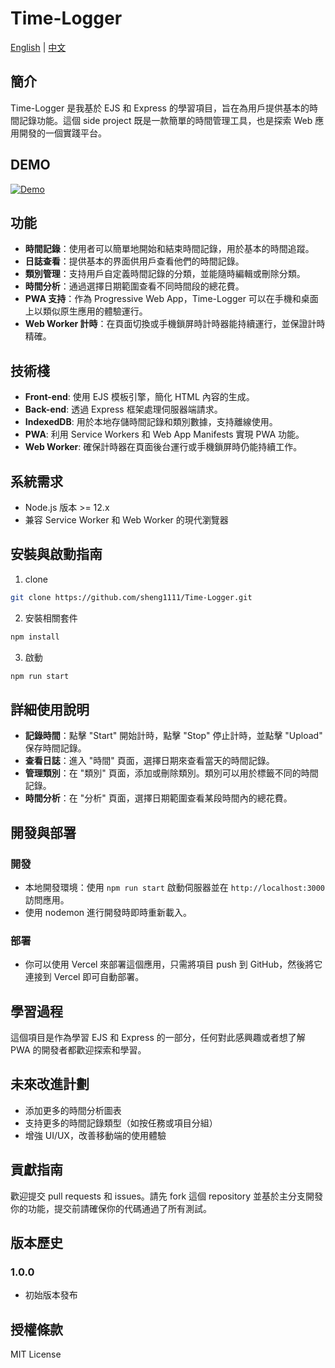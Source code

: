 # Time-Logger

[English](./readme.md) | [中文](./readme.zh-TW.md)

## 簡介

Time-Logger 是我基於 EJS 和 Express 的學習項目，旨在為用戶提供基本的時間記錄功能。這個 side project 既是一款簡單的時間管理工具，也是探索 Web 應用開發的一個實踐平台。

## DEMO

[![Demo](https://img.shields.io/badge/DEMO-Vercel-brightgreen)](https://time-logger-dun.vercel.app/)

## 功能

- **時間記錄**：使用者可以簡單地開始和結束時間記錄，用於基本的時間追蹤。
- **日誌查看**：提供基本的界面供用戶查看他們的時間記錄。
- **類別管理**：支持用戶自定義時間記錄的分類，並能隨時編輯或刪除分類。
- **時間分析**：通過選擇日期範圍查看不同時間段的總花費。
- **PWA 支持**：作為 Progressive Web App，Time-Logger 可以在手機和桌面上以類似原生應用的體驗運行。
- **Web Worker 計時**：在頁面切換或手機鎖屏時計時器能持續運行，並保證計時精確。

## 技術棧

- **Front-end**: 使用 EJS 模板引擎，簡化 HTML 內容的生成。
- **Back-end**: 透過 Express 框架處理伺服器端請求。
- **IndexedDB**: 用於本地存儲時間記錄和類別數據，支持離線使用。
- **PWA**: 利用 Service Workers 和 Web App Manifests 實現 PWA 功能。
- **Web Worker**: 確保計時器在頁面後台運行或手機鎖屏時仍能持續工作。

## 系統需求

- Node.js 版本 >= 12.x
- 兼容 Service Worker 和 Web Worker 的現代瀏覽器

## 安裝與啟動指南

1. clone

```bash
git clone https://github.com/sheng1111/Time-Logger.git
```

2. 安裝相關套件

```bash
npm install
```

3. 啟動

```bash
npm run start
```

## 詳細使用說明

- **記錄時間**：點擊 "Start" 開始計時，點擊 "Stop" 停止計時，並點擊 "Upload" 保存時間記錄。
- **查看日誌**：進入 "時間" 頁面，選擇日期來查看當天的時間記錄。
- **管理類別**：在 "類別" 頁面，添加或刪除類別。類別可以用於標籤不同的時間記錄。
- **時間分析**：在 "分析" 頁面，選擇日期範圍查看某段時間內的總花費。

## 開發與部署

### 開發

- 本地開發環境：使用 `npm run start` 啟動伺服器並在 `http://localhost:3000` 訪問應用。
- 使用 nodemon 進行開發時即時重新載入。

### 部署

- 你可以使用 Vercel 來部署這個應用，只需將項目 push 到 GitHub，然後將它連接到 Vercel 即可自動部署。

## 學習過程

這個項目是作為學習 EJS 和 Express 的一部分，任何對此感興趣或者想了解 PWA 的開發者都歡迎探索和學習。

## 未來改進計劃

- 添加更多的時間分析圖表
- 支持更多的時間記錄類型（如按任務或項目分組）
- 增強 UI/UX，改善移動端的使用體驗

## 貢獻指南

歡迎提交 pull requests 和 issues。請先 fork 這個 repository 並基於主分支開發你的功能，提交前請確保你的代碼通過了所有測試。

## 版本歷史

### 1.0.0

- 初始版本發布

## 授權條款

MIT License
